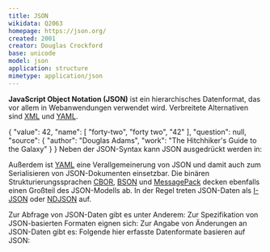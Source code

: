 ```yaml
---
title: JSON
wikidata: Q2063
homepage: https://json.org/
created: 2001
creator: Douglas Crockford
base: unicode
model: json
application: structure
mimetype: application/json
---
```


**JavaScript Object Notation (JSON)** ist ein hierarchisches Datenformat, das
vor allem in Webanwendungen verwendet wird. Verbreitete Alternativen sind
[XML](xml) und [YAML](yaml).

<example highlight="json">
    {
      "value": 42,
      "name": [ "forty-two", "forty two", "42" ],
      "question": null,
      "source": {
        "author": "Douglas Adams",
        "work": "The Hitchhiker's Guide to the Galaxy"
      }
    }
</example>

<list-encodings model="json">
Neben der JSON-Syntax kann JSON ausgedrückt werden in:
</list-encodings>

Außerdem ist [YAML](yaml) eine Verallgemeinerung von JSON und damit auch zum
Serialisieren von JSON-Dokumenten einsetzbar. Die binären
Strukturierungssprachen [CBOR](cbor), [BSON](bson) und [MessagePack](msgpack)
decken ebenfalls einen Großteil des JSON-Modells ab.  In der Regel treten
JSON-Daten als [I-JSON](i-json) oder [NDJSON](ndjson) auf.

<list-formats over="json" title="Abfragesprachen">
Zur Abfrage von JSON-Daten gibt es unter Anderem:
</list-formats>

<list-formats for="json" application="schema" title="Schemasprachen">
Zur Spezifikation von JSON-basierten Formaten eignen sich:
</list-formats>

<list-formats base="json" application="patch" title="Änderungssprachen">
Zur Angabe von Änderungen an JSON-Daten gibt es:
</list-formats>

<list-formats base="json" title="Datenformate">
Folgende hier erfasste Datenformate basieren auf JSON:
</list-formats>
